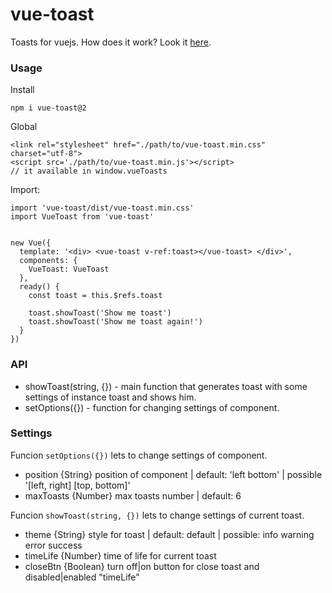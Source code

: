 # vue-toast

Toasts for vuejs.
How does it work? Look it [here](http://astaroverov.github.io/#!/example/vue-toast).

### Usage

Install
```
npm i vue-toast@2
```

Global
```
<link rel="stylesheet" href="./path/to/vue-toast.min.css" charset="utf-8">
<script src='./path/to/vue-toast.min.js'></script>
// it available in window.vueToasts
```

Import:
```
import 'vue-toast/dist/vue-toast.min.css'
import VueToast from 'vue-toast'


new Vue({
  template: '<div> <vue-toast v-ref:toast></vue-toast> </div>',
  components: {
    VueToast: VueToast
  },
  ready() {
    const toast = this.$refs.toast

    toast.showToast('Show me toast')
    toast.showToast('Show me toast again!')
  }
})
```

### API

* showToast(string, {}) - main function that generates toast with some settings of instance toast and shows him.
* setOptions({}) - function for changing settings of component.

### Settings

Funcion <code>setOptions({})</code> lets to change settings of component.
* position {String} position of component | default: 'left bottom' | possible '[left, right] [top, bottom]'
* maxToasts {Number} max toasts number | default: 6

Funcion <code>showToast(string, {})</code> lets to change settings of current toast.
* theme {String} style for toast | default: default | possible: info warning error success
* timeLife {Number} time of life for current toast
* closeBtn {Boolean} turn off|on button for close toast and disabled|enabled "timeLife"

